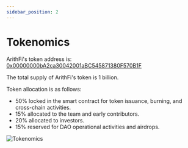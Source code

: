 ```yaml
---
sidebar_position: 2
---
```


# Tokenomics

ArithFi's token address is: [0x00000000bA2ca30042001aBC545871380F570B1F](https://etherscan.io/address/0x00000000bA2ca30042001aBC545871380F570B1F)

The total supply of ArithFi's token is 1 billion.

Token allocation is as follows:

- 50% locked in the smart contract for token issuance, burning, and cross-chain activities.
- 15% allocated to the team and early contributors.
- 20% allocated to investors.
- 15% reserved for DAO operational activities and airdrops.

  
![Tokenomics](https://nftstorage.link/ipfs/bafkreidbhet4hh2ryijdcydv4ghkpzufmkpqlkhssrthrxf74tafvrtq5q)
